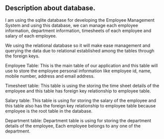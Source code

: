 ## Description about database.

I am using the sqlite database for developing the Employee Management System and using this database, we can manage
each employee information, department information, timesheets of each employee and salary of each employee.

We using the relational database so it will make ease management and querying the data due to relational established 
among the tables through the foreign keys.

Employee Table: This is the main table of our application and this table will use to store the employee personal
information like employee id, name, mobile number, address and email address.

Timesheet table: This table is using the storing the time sheet details of the employee and this table has foreign 
key relationship to employee table. 

Salary table: This table is using for storing the salary of the employee and this table also has the foreign 
key relationship to employee table because employee is the root table in the database.

Department table: Department table is using for storing the department details of the employee, Each employee
belongs to any one of the department.







